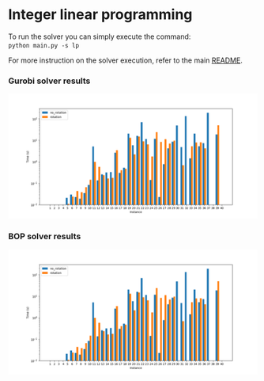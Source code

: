 # Integer linear programming
To run the solver you can simply execute the command:<br>
<code>python main.py -s lp</code>

For more instruction on the solver execution, refer to the main [README](../README.md).
### Gurobi solver results
![Gurobi Results](./out/times_plot.png)
### BOP solver results
![BOP Results](./out/times_plot.png)
